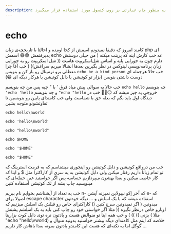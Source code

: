 ```yaml
---
description: این دستور به منظور چاپ عبارتی بر روی کنسول مورد استفاده قرار میگیرد
---
```


# echo

کامند امروز که دقیقا نمیدونم اسمش از کجا اومده و اجالتا با تاریخچه‌ی زبان php ای پذیرفتمش 😅😅 اسمش echo عه خب کارش اینه که پرینت میکنه \( من خیلی دوستش دارم چون یه جورایی پایه و اساس شل‌اسکریپت هاست \(\( شل اسکریپت رو یه جورایی زبان برنامه‌نویسی لینوکس در نظر بگیرین بعدها انشالا میریم سراغش\)\) \) خب آقا چرا معطلی برو ترمینال رو باز کن و بنویس `echo be a kind person` خب حالا هرجمله ای دوست داشتی بنویس \(بزار تو کوتیشن یا دابل کوتیشن یا هرکار دیگه ای 😁\) 

خب حالا یه سوالی پیش میاد فرق ' با " چیه پس من چه بنویسم `echo hello` چه بنویسم `'echo 'hello` و چه بنویسم `"echo "hello` خروجی یه چیز میشه که 😐🤔🤔 خب در دیدگاه اول باید بگم که بعله حق با شماست ولی خب کامندای پایین رو بنویسین تا تفاوتشونو متوجه بشین

 `echo hello\nworld` 

`echo 'hello\nworld'` 

`echo "hello\nworld"`



`echo $HOME` 

`echo '$HOME'` 

`echo "$HOME"`

خب من درواقع کوتیشن و دابل کوتیشن رو اینجوری میشناسم که به فرمت استرینگ که تو تمام زبانا داریم رفتار میکنن ولی دابل کوتیشن به یه سری از کاراکترا مثل $ و اینا که کار خاصی میکنن و بعدا بهشون میپردازیم حساسه پس اگر خواستید عین جمله‌ای که مینویسید چاپ بشه از تک کوتیشن استفاده کنین

خب یه تعداد از آپشناشم بخوایم نام ببریم n- که آخر اِکو نییولاین نمیزنه آپشن e- که اصولا برای escape character استفاده میشه که با بک اسلش و ... دیگه خودتون میدونین \( اگر نمیدونین سرچ کنین \(\( کاراکترای خاص رو قبلش بک اسلش میزنیم که اونارو خاص درنظر نگیره \(\( مثلا اگر خواستی خود  رو چاپ کنی باید یه بک اسلشم پشتش بزنی \)\) \)\) \) و خب همه اینا تو منوالش هست و یادتون نره توی دابل کوت بزارینا \( مثلا "echo "hello\vworld\) خلاصه که اینم مثل کامندای دیگه بیشتر خواستید بدونید منوال و گوگل اما یه نکته‌ای که هست این کامندو یادتون بمونه بعدا باهاش کار داریم ... 




